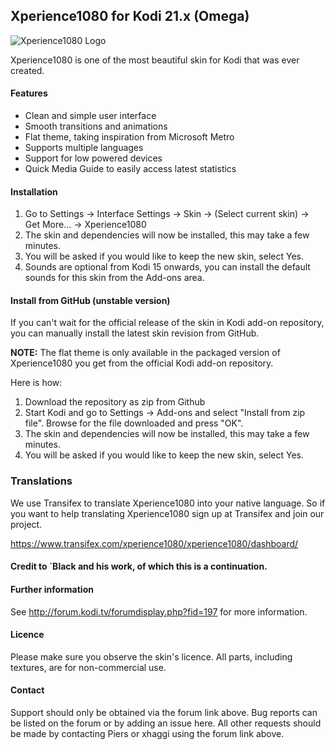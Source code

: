 ## Xperience1080 for Kodi 21.x (Omega)

![Xperience1080 Logo](https://raw.githubusercontent.com/xperience1080/skin.xperience1080/master/resources/icon.png)

Xperience1080 is one of the most beautiful skin for Kodi that was ever created.

#### Features

* Clean and simple user interface
* Smooth transitions and animations
* Flat theme, taking inspiration from Microsoft Metro
* Supports multiple languages
* Support for low powered devices
* Quick Media Guide to easily access latest statistics

#### Installation
1. Go to Settings -> Interface Settings -> Skin -> (Select current skin) -> Get More... -> Xperience1080
2. The skin and dependencies will now be installed, this may take a few minutes.
3. You will be asked if you would like to keep the new skin, select Yes.
4. Sounds are optional from Kodi 15 onwards, you can install the default sounds for this skin from the Add-ons area.

#### Install from GitHub (unstable version)
If you can't wait for the official release of the skin in Kodi add-on repository, you can manually install the latest skin revision from GitHub.

**NOTE:** The flat theme is only available in the packaged version of Xperience1080 you get from the official Kodi add-on repository.

Here is how:

1. Download the repository as zip from Github
2. Start Kodi and go to Settings -> Add-ons and select "Install from zip file". Browse for the file downloaded and press "OK".
3. The skin and dependencies will now be installed, this may take a few minutes.
4. You will be asked if you would like to keep the new skin, select Yes.

### Translations
We use Transifex to translate Xperience1080 into your native language. So if you want to help translating Xperience1080 sign up at Transifex and join our project.

https://www.transifex.com/xperience1080/xperience1080/dashboard/

#### Credit to `Black and his work, of which this is a continuation.

#### Further information
See http://forum.kodi.tv/forumdisplay.php?fid=197 for more information.

#### Licence
Please make sure you observe the skin's licence. All parts, including textures, are for non-commercial use.

#### Contact
Support should only be obtained via the forum link above. Bug reports can be listed on the forum or by adding an issue here.
All other requests should be made by contacting Piers or xhaggi using the forum link above.
